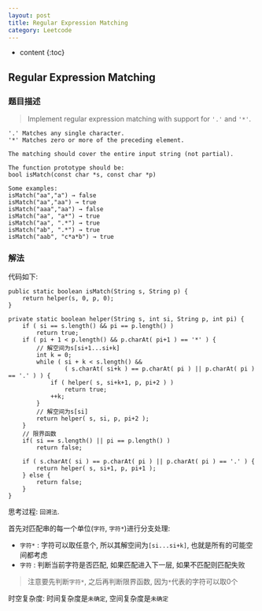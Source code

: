 ```yaml
---
layout: post
title: Regular Expression Matching
category: Leetcode
---
```


* content
{:toc}

## Regular Expression Matching

### 题目描述

> Implement regular expression matching with support for `'.'` and `'*'`.
>
    '.' Matches any single character.
    '*' Matches zero or more of the preceding element.
>
    The matching should cover the entire input string (not partial).
>
    The function prototype should be:
    bool isMatch(const char *s, const char *p)
>
    Some examples:
    isMatch("aa","a") → false
    isMatch("aa","aa") → true
    isMatch("aaa","aa") → false
    isMatch("aa", "a*") → true
    isMatch("aa", ".*") → true
    isMatch("ab", ".*") → true
    isMatch("aab", "c*a*b") → true

### 解法

代码如下:

    public static boolean isMatch(String s, String p) {
        return helper(s, 0, p, 0);
    }

    private static boolean helper(String s, int si, String p, int pi) {
        if ( si == s.length() && pi == p.length() )
            return true;
        if ( pi + 1 < p.length() && p.charAt( pi+1 ) == '*' ) {
	        // 解空间为s[si+1...si+k]
            int k = 0;
            while ( si + k < s.length() && 
                    ( s.charAt( si+k ) == p.charAt( pi ) || p.charAt( pi ) == '.' ) ) {
                if ( helper( s, si+k+1, p, pi+2 ) )
                    return true;
                ++k;
            }
	        // 解空间为s[si]
            return helper( s, si, p, pi+2 );
        }
        // 限界函数
        if( si == s.length() || pi == p.length() )
            return false;

        if ( s.charAt( si ) == p.charAt( pi ) || p.charAt( pi ) == '.' ) {
            return helper( s, si+1, p, pi+1 );
        } else {
            return false;
        }
    }

思考过程: `回溯法`.

首先对匹配串的每一个单位(`字符`, `字符*`)进行分支处理:

* `字符*` : 字符可以取任意个, 所以其解空间为`[si...si+k]`, 也就是所有的可能空间都考虑
* `字符` : 判断当前字符是否匹配, 如果匹配进入下一层, 如果不匹配则匹配失败

> 注意要先判断`字符*`, 之后再判断限界函数, 因为`*`代表的字符可以取0个

时空复杂度: 时间复杂度是`未确定`, 空间复杂度是`未确定`